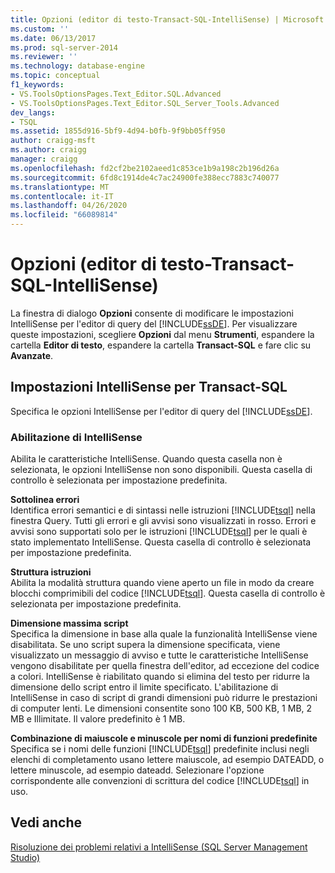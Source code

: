 ```yaml
---
title: Opzioni (editor di testo-Transact-SQL-IntelliSense) | Microsoft Docs
ms.custom: ''
ms.date: 06/13/2017
ms.prod: sql-server-2014
ms.reviewer: ''
ms.technology: database-engine
ms.topic: conceptual
f1_keywords:
- VS.ToolsOptionsPages.Text_Editor.SQL.Advanced
- VS.ToolsOptionsPages.Text_Editor.SQL_Server_Tools.Advanced
dev_langs:
- TSQL
ms.assetid: 1855d916-5bf9-4d94-b0fb-9f9bb05ff950
author: craigg-msft
ms.author: craigg
manager: craigg
ms.openlocfilehash: fd2cf2be2102aeed1c853ce1b9a198c2b196d26a
ms.sourcegitcommit: 6fd8c1914de4c7ac24900fe388ecc7883c740077
ms.translationtype: MT
ms.contentlocale: it-IT
ms.lasthandoff: 04/26/2020
ms.locfileid: "66089814"
---
```

# <a name="options-text-editor-transact-sql-intellisense"></a>Opzioni (editor di testo-Transact-SQL-IntelliSense)
  La finestra di dialogo **Opzioni** consente di modificare le impostazioni IntelliSense per l'editor di query del [!INCLUDE[ssDE](../includes/ssde-md.md)]. Per visualizzare queste impostazioni, scegliere **Opzioni** dal menu **Strumenti**, espandere la cartella **Editor di testo**, espandere la cartella **Transact-SQL** e fare clic su **Avanzate**.  
  
## <a name="transact-sql-intellisense-settings"></a>Impostazioni IntelliSense per Transact-SQL  
 Specifica le opzioni IntelliSense per l'editor di query del [!INCLUDE[ssDE](../includes/ssde-md.md)].  
  
### <a name="enable-intellisense"></a>Abilitazione di IntelliSense  
 Abilita le caratteristiche IntelliSense. Quando questa casella non è selezionata, le opzioni IntelliSense non sono disponibili. Questa casella di controllo è selezionata per impostazione predefinita.  
  
 **Sottolinea errori**  
 Identifica errori semantici e di sintassi nelle istruzioni [!INCLUDE[tsql](../includes/tsql-md.md)] nella finestra Query. Tutti gli errori e gli avvisi sono visualizzati in rosso. Errori e avvisi sono supportati solo per le istruzioni [!INCLUDE[tsql](../includes/tsql-md.md)] per le quali è stato implementato IntelliSense. Questa casella di controllo è selezionata per impostazione predefinita.  
  
 **Struttura istruzioni**  
 Abilita la modalità struttura quando viene aperto un file in modo da creare blocchi comprimibili del codice [!INCLUDE[tsql](../includes/tsql-md.md)]. Questa casella di controllo è selezionata per impostazione predefinita.  
  
 **Dimensione massima script**  
 Specifica la dimensione in base alla quale la funzionalità IntelliSense viene disabilitata. Se uno script supera la dimensione specificata, viene visualizzato un messaggio di avviso e tutte le caratteristiche IntelliSense vengono disabilitate per quella finestra dell'editor, ad eccezione del codice a colori. IntelliSense è riabilitato quando si elimina del testo per ridurre la dimensione dello script entro il limite specificato. L'abilitazione di IntelliSense in caso di script di grandi dimensioni può ridurre le prestazioni di computer lenti. Le dimensioni consentite sono 100 KB, 500 KB, 1 MB, 2 MB e Illimitate. Il valore predefinito è 1 MB.  
  
 **Combinazione di maiuscole e minuscole per nomi di funzioni predefinite**  
 Specifica se i nomi delle funzioni [!INCLUDE[tsql](../includes/tsql-md.md)] predefinite inclusi negli elenchi di completamento usano lettere maiuscole, ad esempio DATEADD, o lettere minuscole, ad esempio dateadd. Selezionare l'opzione corrispondente alle convenzioni di scrittura del codice [!INCLUDE[tsql](../includes/tsql-md.md)] in uso.  
  
## <a name="see-also"></a>Vedi anche  
 [Risoluzione dei problemi relativi a IntelliSense &#40;SQL Server Management Studio&#41;](../relational-databases/scripting/troubleshooting-intellisense.md)  
  
  

